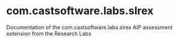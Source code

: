# com.castsoftware.labs.slrex
Documentation of the com.castsoftware.labs.slrex AIP assessment extension from the Research Labs 
